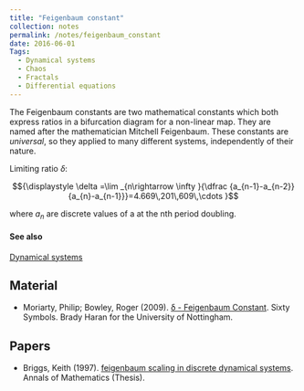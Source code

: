 ```yaml
---
title: "Feigenbaum constant"
collection: notes
permalink: /notes/feigenbaum_constant
date: 2016-06-01
Tags:
  - Dynamical systems
  - Chaos
  - Fractals
  - Differential equations
---
```


The Feigenbaum constants are two mathematical constants which both express ratios in a bifurcation diagram for a non-linear map. They are named after the mathematician Mitchell Feigenbaum. These constants are *universal*, so they applied to many different systems, independently of their nature.

Limiting ratio $\delta$:

$${\displaystyle \delta =\lim _{n\rightarrow \infty }{\dfrac {a_{n-1}-a_{n-2}}{a_{n}-a_{n-1}}}=4.669\,201\,609\,\cdots }$$

where $a_n$ are discrete values of a at the nth period doubling.


#### See also
[Dynamical systems](/notes/dynamical_systems)


## Material
* Moriarty, Philip; Bowley, Roger (2009). [δ - Feigenbaum Constant](http://www.sixtysymbols.com/videos/feigenbaum.htm). Sixty Symbols. Brady Haran for the University of Nottingham.


## Papers
* Briggs, Keith (1997). [feigenbaum scaling in discrete dynamical systems](http://keithbriggs.info/documents/Keith_Briggs_PhD.pdf). Annals of Mathematics (Thesis).




